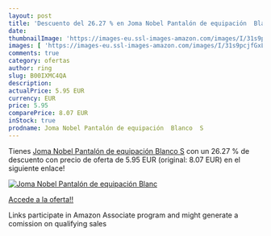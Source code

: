 ```yaml
---
layout: post
title: 'Descuento del 26.27 % en Joma Nobel Pantalón de equipación  Blanc'
date: 
thumbnailImage: 'https://images-eu.ssl-images-amazon.com/images/I/31s9pcjfGxL._SL200_.jpg'
images: [ 'https://images-eu.ssl-images-amazon.com/images/I/31s9pcjfGxL._SL200_.jpg' ]
comments: true
category: ofertas
author: ring
slug: B00IXMC4QA
description:
actualPrice: 5.95 EUR
currency: EUR
price: 5.95
comparePrice: 8.07 EUR
inStock: true
prodname: Joma Nobel Pantalón de equipación  Blanco  S
---
```


Tienes [Joma Nobel Pantalón de equipación  Blanco  S](https://www.amazon.es/dp/B00IXMC4QA/?tag=tolees-21) con un 26.27 % de descuento con precio de oferta de 5.95 EUR (original: 8.07 EUR) en el siguiente enlace!

[![Joma Nobel Pantalón de equipación  Blanc](https://images-eu.ssl-images-amazon.com/images/I/31s9pcjfGxL._SL200_.jpg)](https://www.amazon.es/dp/B00IXMC4QA/?tag=tolees-21)

[Accede a la oferta!!](https://www.amazon.es/dp/B00IXMC4QA/?tag=tolees-21)

Links participate in Amazon Associate program and might generate a comission on qualifying sales


